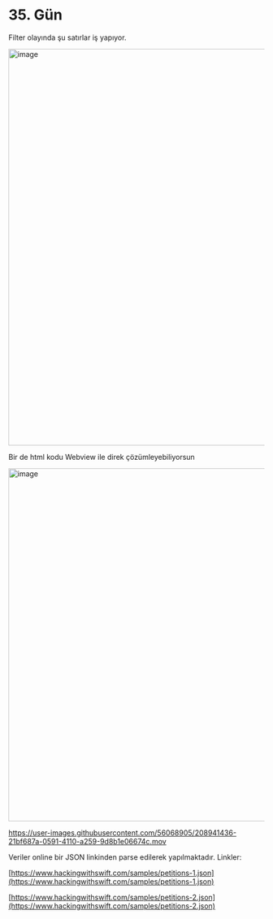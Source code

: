 # 35. Gün

Filter olayında şu satırlar iş yapıyor.

<img width="781" alt="image" src="https://user-images.githubusercontent.com/56068905/208940285-1ddd4f57-5f8b-46e4-9d41-0ac234e4f6b1.png">

Bir de html kodu Webview ile direk çözümleyebiliyorsun

<img width="695" alt="image" src="https://user-images.githubusercontent.com/56068905/208940559-bc7eccb9-ed74-4341-8cf1-97d1100ee7a1.png">

https://user-images.githubusercontent.com/56068905/208941436-21bf687a-0591-4110-a259-9d8b1e06674c.mov

Veriler online bir JSON linkinden parse edilerek yapılmaktadır. Linkler:

[https://www.hackingwithswift.com/samples/petitions-1.json](https://www.hackingwithswift.com/samples/petitions-1.json)

[https://www.hackingwithswift.com/samples/petitions-2.json](https://www.hackingwithswift.com/samples/petitions-2.json)
